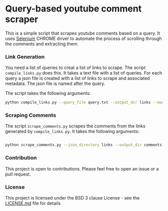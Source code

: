 # Query-based youtube comment scraper

This is a simple script that scrapes youtube comments based on a query. It uses [Selenium]() CHROME driver to automate the process of scrolling through the comments and extracting them.


### Link Generation 
You need a list of queries to creat a list of links to scrape. The script `compile_links.py` does this. It takes a text file with a list of queries. For each query a json file is created with a list of links to scrape and associated metadata. The json file is named after the query.

The script takes the following arguments:
```bash
python compile_links.py --query_file query.txt --output_dir links --max_scroll 3 --number_of_videos 10
```

### Scraping Comments
The script `scrape_comments.py` scrapes the comments from the links generated by `compile_links.py`. It takes the following arguments:
```bash

python scrape_comments.py --json_directory links --output_dir comments --max_comments 1000 --max_scroll 3
```

### Contribution 
This project is open to contributions. Please feel free to open an issue or a pull request.

### License
This project is licensed under the BSD 3 clause  License - see the [LICENSE.md](LICENSE.md) file for details